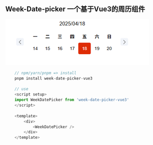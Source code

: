 ## Week-Date-picker 一个基于Vue3的周历组件

![alt text](/public/x.png)

```js
	// npm/yarn/pnpm => install 
	pnpm install week-date-picker-vue3

	// use
	<script setup>
	import WeekDatePicker from 'week-date-picker-vue3'
	</script>

	<template>
		<div>
			<WeekDatePicker />
		</div>
	</template>
```

